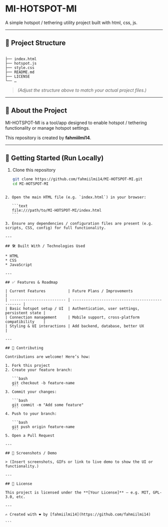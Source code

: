 # MI-HOTSPOT-MI

A simple hotspot / tethering utility project built with html, css, js.

---

## 📂 Project Structure

```

├── index.html
├── hotspot.js
├── style.css
├── README.md
├── LICENSE
└── …

````

> *(Adjust the structure above to match your actual project files.)*

---

## 📝 About the Project

MI-HOTSPOT-MI is a tool/app designed to enable hotspot / tethering functionality or manage hotspot settings.  


This repository is created by **fahmiilmi14**.  

---

## 🚀 Getting Started (Run Locally)

1. Clone this repository  
   ```bash
   git clone https://github.com/fahmiilmi14/MI-HOTSPOT-MI.git
   cd MI-HOTSPOT-MI
````

2. Open the main HTML file (e.g. `index.html`) in your browser:

   ```text
   file:///path/to/MI-HOTSPOT-MI/index.html
   ```

3. Ensure any dependencies / configuration files are present (e.g. scripts, CSS, config) for full functionality.

---

## 🛠 Built With / Technologies Used

* HTML
* CSS
* JavaScript

---

## ✅ Features & Roadmap

| Current Features          | Future Plans / Improvements                     |
| ------------------------- | ----------------------------------------------- |
| Basic hotspot setup / UI  | Authentication, user settings, persistent state |
| Connection management     | Mobile support, cross-platform compatibility    |
| Styling & UI interactions | Add backend, database, better UX                |

---

## 🤝 Contributing

Contributions are welcome! Here’s how:

1. Fork this project
2. Create your feature branch:

   ```bash
   git checkout -b feature-name
   ```
3. Commit your changes:

   ```bash
   git commit -m "Add some feature"
   ```
4. Push to your branch:

   ```bash
   git push origin feature-name
   ```
5. Open a Pull Request

---

## 📸 Screenshots / Demo

> (Insert screenshots, GIFs or link to live demo to show the UI or functionality.)

---

## 📄 License

This project is licensed under the **[Your License]** — e.g. MIT, GPL-3.0, etc.

---

✍️ Created with ❤️ by [fahmiilmi14](https://github.com/fahmiilmi14)

```
